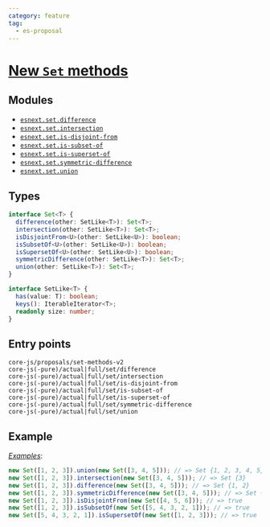 ```yaml
---
category: feature
tag:
  - es-proposal
---
```


# [New `Set` methods](https://github.com/tc39/proposal-set-methods)

## Modules

- [`esnext.set.difference`](https://github.com/zloirock/core-js/blob/master/packages/core-js/modules/esnext.set.difference.js)
- [`esnext.set.intersection`](https://github.com/zloirock/core-js/blob/master/packages/core-js/modules/esnext.set.intersection.js)
- [`esnext.set.is-disjoint-from`](https://github.com/zloirock/core-js/blob/master/packages/core-js/modules/esnext.set.is-disjoint-from.js)
- [`esnext.set.is-subset-of`](https://github.com/zloirock/core-js/blob/master/packages/core-js/modules/esnext.set.is-subset-of.js)
- [`esnext.set.is-superset-of`](https://github.com/zloirock/core-js/blob/master/packages/core-js/modules/esnext.set.is-superset-of.js)
- [`esnext.set.symmetric-difference`](https://github.com/zloirock/core-js/blob/master/packages/core-js/modules/esnext.set.symmetric-difference.js)
- [`esnext.set.union`](https://github.com/zloirock/core-js/blob/master/packages/core-js/modules/esnext.set.union.js)

## Types

```ts
interface Set<T> {
  difference(other: SetLike<T>): Set<T>;
  intersection(other: SetLike<T>): Set<T>;
  isDisjointFrom<U>(other: SetLike<U>): boolean;
  isSubsetOf<U>(other: SetLike<U>): boolean;
  isSupersetOf<U>(other: SetLike<U>): boolean;
  symmetricDifference(other: SetLike<T>): Set<T>;
  union(other: SetLike<T>): Set<T>;
}

interface SetLike<T> {
  has(value: T): boolean;
  keys(): IterableIterator<T>;
  readonly size: number;
}
```

## Entry points

```
core-js/proposals/set-methods-v2
core-js(-pure)/actual|full/set/difference
core-js(-pure)/actual|full/set/intersection
core-js(-pure)/actual|full/set/is-disjoint-from
core-js(-pure)/actual|full/set/is-subset-of
core-js(-pure)/actual|full/set/is-superset-of
core-js(-pure)/actual|full/set/symmetric-difference
core-js(-pure)/actual|full/set/union
```

## Example

[_Examples_](https://tinyurl.com/2henaoac):

```js
new Set([1, 2, 3]).union(new Set([3, 4, 5])); // => Set {1, 2, 3, 4, 5}
new Set([1, 2, 3]).intersection(new Set([3, 4, 5])); // => Set {3}
new Set([1, 2, 3]).difference(new Set([3, 4, 5])); // => Set {1, 2}
new Set([1, 2, 3]).symmetricDifference(new Set([3, 4, 5])); // => Set {1, 2, 4, 5}
new Set([1, 2, 3]).isDisjointFrom(new Set([4, 5, 6])); // => true
new Set([1, 2, 3]).isSubsetOf(new Set([5, 4, 3, 2, 1])); // => true
new Set([5, 4, 3, 2, 1]).isSupersetOf(new Set([1, 2, 3])); // => true
```
